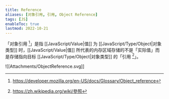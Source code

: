 ```yaml
---
title: Reference
aliases: [对象引用, 引用, Object Reference]
tags: [JS]
enableToc: true
lastmod: 2022-10-21
---
```


「对象引用 [^1]」是指 [[JavaScript/Value|值]] 为 [[JavaScript/Type/Object|对象类型]] 时，[[JavaScript/Value|值]] 所代表的内存区域存储的不是「实际值」而是存储指向目标 [[JavaScript/Type/Object|对象类型]] 的「引用 [^2]」。

![[Attachments/ObjectReference.svg]]

[^1]: <https://developer.mozilla.org/en-US/docs/Glossary/Object_reference>

[^2]: <https://zh.wikipedia.org/wiki/參照>
